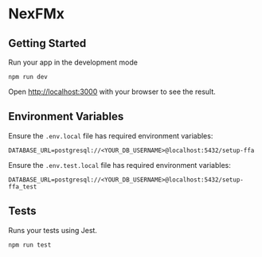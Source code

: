 # **NexFMx**

## Getting Started

Run your app in the development mode

```
npm run dev
```

Open [http://localhost:3000](http://localhost:3000) with your browser to see the result.

## Environment Variables

Ensure the `.env.local` file has required environment variables:

```
DATABASE_URL=postgresql://<YOUR_DB_USERNAME>@localhost:5432/setup-ffa
```

Ensure the `.env.test.local` file has required environment variables:

```
DATABASE_URL=postgresql://<YOUR_DB_USERNAME>@localhost:5432/setup-ffa_test
```

## Tests

Runs your tests using Jest.

```
npm run test
```

